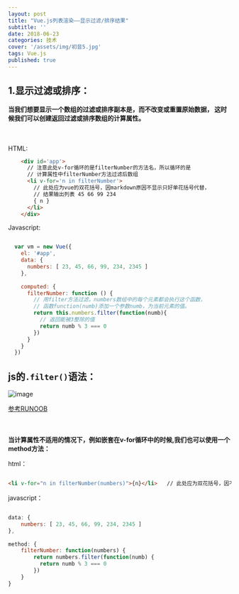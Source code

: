 ```yaml
---
layout: post
title: "Vue.js列表渲染——显示过滤/排序结果"
subtitle: ''
date: 2018-06-23
categories: 技术
cover: '/assets/img/初音5.jpg'
tags: Vue.js
published: true
---
```


## 1.显示过滤或排序：

**当我们想要显示一个数组的过滤或排序副本是，而不改变或重置原始数据，
这时候我们可以创建返回过滤或排序数组的计算属性。**

<p style='margin-bottom:50px'></p>

HTML:
```html
    <div id='app'>
      // 注意此处v-for循环的是filterNumber的方法名，所以循环的是
      // 计算属性中filterNumber方法过滤后数组 
      <li v-for='n in filterNumber'>
        // 此处应为vue的双花括号，因markdown原因不显示只好单花括号代替，
        // 结果输出列表 45 66 99 234
        { n }
      </li>  
    </div>
```

Javascript:
```javascript

  var vm = new Vue({
    el: '#app',
    data: {
      numbers: [ 23, 45, 66, 99, 234, 2345 ]
    },
    
    computed: {
      filterNumber: function () {        
        // 用filter方法过滤，numbers数组中的每个元素都会执行这个函数，
        // 函数function(numb)添加一个参数numb，为当前元素的值。
        return this.numbers.filter(function(numb){
          // 返回能被3整除的值
          return numb % 3 === 0
        })
      } 
    }
  })

```

## js的`.filter()`语法：

![image](https://raw.githubusercontent.com/yangliangwu/my-blog/master/assets/img/blog-pic/2018.06--2018.09/js%E6%95%B0%E7%BB%84filter%E6%96%B9%E6%B3%95%E5%8F%82%E6%95%B0%E8%AF%B4%E6%98%8E.JPG "filter方法的语法说明")

[参考RUNOOB](http://www.runoob.com/jsref/jsref-filter.html)


<p style='margin-bottom:50px'></p>


**当计算属性不适用的情况下，例如嵌套在v-for循环中的时候,我们也可以使用一个method方法：**

html：
```html

<li v-for="n in filterNumber(numbers)">{n}</li>   // 此处应为双花括号，因不显示而用单花括号代替

```

javascript：
```javascript

data: {
    numbers: [ 23, 45, 66, 99, 234, 2345 ]
},
    
method: {
    filterNumber: function(numbers) {
        return numbers.filter(function(numb) {
          return numb % 3 === 0
        })
    }    
}    

```
